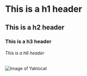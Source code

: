 # This is a h1 header
## This is a h2 header
### This is a h3 header
###### This is a h6 header
![Image of Yaktocat](https://octodex.github.com/images/yaktocat.png)
